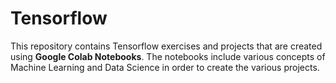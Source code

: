 # Tensorflow

This repository contains Tensorflow exercises and projects that are created using **Google Colab Notebooks**. The notebooks include various concepts of Machine Learning and Data Science in order to create the various projects. 
